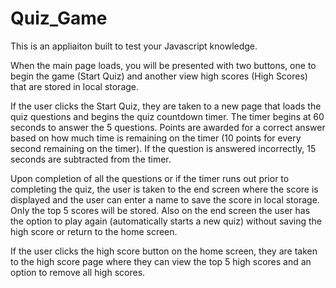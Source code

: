 # Quiz_Game

This is an appliaiton built to test your Javascript knowledge.

When the main page loads, you will be presented with two buttons, one to begin the game (Start Quiz) and another view high scores (High Scores) that are stored in local storage.

If the user clicks the Start Quiz, they are taken to a new page that loads the quiz questions and begins the quiz countdown timer. The timer begins at 60 seconds to answer the 5 questions. Points are awarded for a correct answer based on how much time is remaining on the timer (10 points for every second remaining on the timer). If the question is answered incorrectly, 15 seconds are subtracted from the timer.

Upon completion of all the questions or if the timer runs out prior to completing the quiz, the user is taken to the end screen where the score is displayed and the user can enter a name to save the score in local storage. Only the top 5 scores will be stored. Also on the end screen the user has the option to play again (automatically starts a new quiz) without saving the high score or return to the home screen.

If the user clicks the high score button on the home screen, they are taken to the high score page where they can view the top 5 high scores and an option to remove all high scores. 